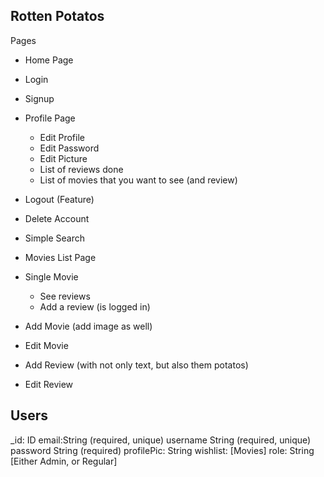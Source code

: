 ## Rotten Potatos

Pages
-  Home Page
-  Login
-  Signup
-  Profile Page
   -  Edit Profile
   -  Edit Password
   -  Edit Picture
   -  List of reviews done
   -  List of movies that you want to see (and review)
-  Logout (Feature)
-  Delete Account

-  Simple Search
-  Movies List Page
-  Single Movie
   - See reviews
   - Add a review (is logged in)

-  Add Movie (add image as well)
-  Edit Movie

-  Add Review (with not only text, but also them potatos)
-  Edit Review


## Users
_id: ID
email:String (required, unique)
username String (required, unique)
password String (required)
profilePic: String
wishlist: [Movies]
role: String [Either Admin, or Regular]